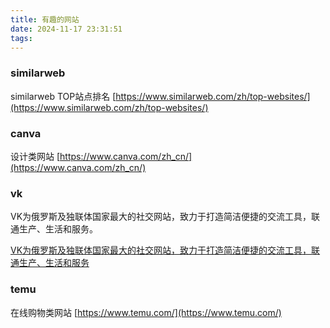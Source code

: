 ```yaml
---
title: 有趣的网站
date: 2024-11-17 23:31:51
tags:
---
```


### similarweb

similarweb TOP站点排名 [https://www.similarweb.com/zh/top-websites/](https://www.similarweb.com/zh/top-websites/)

### canva

设计类网站 [https://www.canva.com/zh_cn/](https://www.canva.com/zh_cn/)

### vk

VK为俄罗斯及独联体国家最大的社交网站，致力于打造简洁便捷的交流工具，联通生产、生活和服务。

[VK为俄罗斯及独联体国家最大的社交网站，致力于打造简洁便捷的交流工具，联通生产、生活和服务](VK为俄罗斯及独联体国家最大的社交网站，致力于打造简洁便捷的交流工具，联通生产、生活和服务。)

### temu

在线购物类网站  [https://www.temu.com/](https://www.temu.com/)

### 